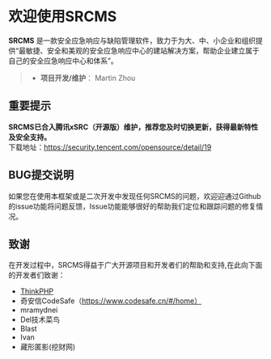 # 欢迎使用SRCMS

**SRCMS** 是一款安全应急响应与缺陷管理软件，致力于为大、中、小企业和组织提供“最敏捷、安全和美观的安全应急响应中心的建站解决方案，帮助企业建立属于自己的安全应急响应中心和体系”。

> * **项目开发/维护**： Martin Zhou

## 重要提示
**SRCMS已合入腾讯xSRC（开源版）维护，推荐您及时切换更新，获得最新特性及安全支持。**
<br/>下载地址：https://security.tencent.com/opensource/detail/19

## BUG提交说明
如果您在使用本框架或是二次开发中发现任何SRCMS的问题，欢迎迎通过Github的issue功能将问题反馈，Issue功能能够很好的帮助我们定位和跟踪问题的修复情况。 

## 致谢
在开发过程中，SRCMS得益于广大开源项目和开发者们的帮助和支持,在此向下面的开发者们致谢：
* [ThinkPHP](http://www.thinkphp.cn/)
* 奇安信CodeSafe（https://www.codesafe.cn/#/home）
* mramydnei
* Del技术菜鸟
* Blast
* Ivan
* 藏形匿影(挖财网)
